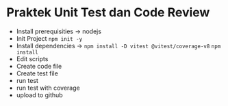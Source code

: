 # Praktek Unit Test dan Code Review

- Install prerequisities -> nodejs
- Init Project
  `npm init -y`
- Install dependencies -> 
  `npm install -D vitest @vitest/coverage-v8`
  `npm install`
- Edit scripts
- Create code file
- Create test file
- run test
- run test with coverage
- upload to github

